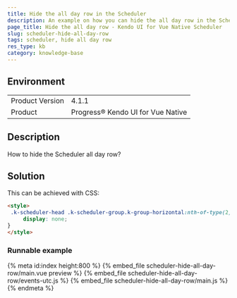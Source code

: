 ```yaml
---
title: Hide the all day row in the Scheduler
description: An example on how you can hide the all day row in the Scheduler
page_title: Hide the all day row - Kendo UI for Vue Native Scheduler
slug: scheduler-hide-all-day-row
tags: scheduler, hide all day row
res_type: kb
category: knowledge-base
---
```


## Environment

<table>
    <tbody>
	    <tr>
	    	<td>Product Version</td>
	    	<td>4.1.1</td>
	    </tr>
	    <tr>
	    	<td>Product</td>
	    	<td>Progress® Kendo UI for Vue Native</td>
	    </tr>
    </tbody>
</table>

## Description

How to hide the Scheduler all day row?

## Solution

This can be achieved with CSS:

```html
<style>
 .k-scheduler-head .k-scheduler-group.k-group-horizontal:nth-of-type(2), .k-scheduler-head .k-event {
     display: none;
}
</style>
 ```
    
### Runnable example
{% meta id:index height:800 %}
{% embed_file scheduler-hide-all-day-row/main.vue preview %}
{% embed_file scheduler-hide-all-day-row/events-utc.js %}
{% embed_file scheduler-hide-all-day-row/main.js %}
{% endmeta %}

